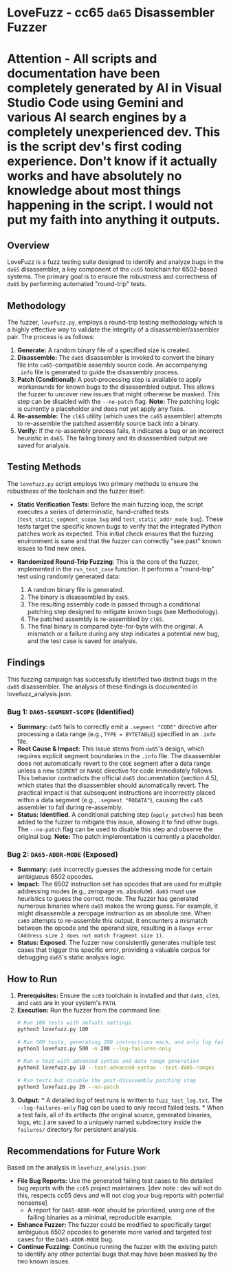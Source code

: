  # LoveFuzz - cc65 `da65` Disassembler Fuzzer

 # Attention - All scripts and documentation have been completely generated by AI in Visual Studio Code using Gemini and various AI search engines by a completely unexperienced dev. This is the script dev's first coding experience. Don't know if it actually works and have absolutely no knowledge about most things happening in the script. I would not put my faith into anything it outputs.

 ## Overview
 
LoveFuzz is a fuzz testing suite designed to identify and analyze bugs in the `da65` disassembler, a key component of the `cc65` toolchain for 6502-based systems. The primary goal is to ensure the robustness and correctness of `da65` by performing automated "round-trip" tests.
 
 ## Methodology
 
 The fuzzer, `lovefuzz.py`, employs a round-trip testing methodology which is a highly effective way to validate the integrity of a disassembler/assembler pair. The process is as follows:
 
 1.  **Generate:** A random binary file of a specified size is created.
 2.  **Disassemble:** The `da65` disassembler is invoked to convert the binary file into `ca65`-compatible assembly source code. An accompanying `.info` file is generated to guide the disassembly process.
 3.  **Patch (Conditional):** A post-processing step is available to apply workarounds for known bugs to the disassembled output. This allows the fuzzer to uncover new issues that might otherwise be masked. This step can be disabled with the `--no-patch` flag. **Note:** The patching logic is currently a placeholder and does not yet apply any fixes.
 4.  **Re-assemble:** The `cl65` utility (which uses the `ca65` assembler) attempts to re-assemble the patched assembly source back into a binary.
 5.  **Verify:** If the re-assembly process fails, it indicates a bug or an incorrect heuristic in `da65`. The failing binary and its disassembled output are saved for analysis.
 
## Testing Methods

The `lovefuzz.py` script employs two primary methods to ensure the robustness of the toolchain and the fuzzer itself:

*   **Static Verification Tests**: Before the main fuzzing loop, the script executes a series of deterministic, hand-crafted tests (`test_static_segment_scope_bug` and `test_static_addr_mode_bug`). These tests target the specific known bugs to verify that the integrated Python patches work as expected. This initial check ensures that the fuzzing environment is sane and that the fuzzer can correctly "see past" known issues to find new ones.

*   **Randomized Round-Trip Fuzzing**: This is the core of the fuzzer, implemented in the `run_test_case` function. It performs a "round-trip" test using randomly generated data:
    1.  A random binary file is generated.
    2.  The binary is disassembled by `da65`.
    3.  The resulting assembly code is passed through a conditional patching step designed to mitigate known bugs (see Methodology).
    4.  The patched assembly is re-assembled by `cl65`.
    5.  The final binary is compared byte-for-byte with the original. A mismatch or a failure during any step indicates a potential new bug, and the test case is saved for analysis.

 ## Findings
 
 This fuzzing campaign has successfully identified two distinct bugs in the `da65` disassembler. The analysis of these findings is documented in lovefuzz_analysis.json.
 
 ### Bug 1: `DA65-SEGMENT-SCOPE` (Identified)
 
 *   **Summary:** `da65` fails to correctly emit a `.segment "CODE"` directive after processing a data range (e.g., `TYPE = BYTETABLE`) specified in an `.info` file.
 *   **Root Cause & Impact:** This issue stems from `da65`'s design, which requires explicit segment boundaries in the `.info` file. The disassembler does not automatically revert to the `CODE` segment after a data range unless a new `SEGMENT` or `RANGE` directive for code immediately follows. This behavior contradicts the official `da65` documentation (section 4.5), which states that the disassembler should automatically revert. The practical impact is that subsequent instructions are incorrectly placed within a data segment (e.g., `.segment "RODATA"`), causing the `ca65` assembler to fail during re-assembly.
 *   **Status:** **Identified**. A conditional patching step (`apply_patches`) has been added to the fuzzer to mitigate this issue, allowing it to find other bugs. The `--no-patch` flag can be used to disable this step and observe the original bug. **Note:** The patch implementation is currently a placeholder.
 
 ### Bug 2: `DA65-ADDR-MODE` (Exposed)
 
 *   **Summary:** `da65` incorrectly guesses the addressing mode for certain ambiguous 6502 opcodes.
 *   **Impact:** The 6502 instruction set has opcodes that are used for multiple addressing modes (e.g., zeropage vs. absolute). `da65` must use heuristics to guess the correct mode. The fuzzer has generated numerous binaries where `da65` makes the wrong guess. For example, it might disassemble a zeropage instruction as an absolute one. When `ca65` attempts to re-assemble this output, it encounters a mismatch between the opcode and the operand size, resulting in a `Range error (Address size 2 does not match fragment size 1)`.
 *   **Status:** **Exposed**. The fuzzer now consistently generates multiple test cases that trigger this specific error, providing a valuable corpus for debugging `da65`'s static analysis logic.
 
 ## How to Run
 
 1.  **Prerequisites:** Ensure the `cc65` toolchain is installed and that `da65`, `cl65`, and `ca65` are in your system's `PATH`.
 2.  **Execution:** Run the fuzzer from the command line:
     ```bash
     # Run 100 tests with default settings
     python3 lovefuzz.py 100
 
     # Run 500 tests, generating 200 instructions each, and only log failures
     python3 lovefuzz.py 500 -n 200 --log-failures-only
 
     # Run a test with advanced syntax and data range generation
     python3 lovefuzz.py 10 --test-advanced-syntax --test-da65-ranges
 
     # Run tests but disable the post-disassembly patching step
     python3 lovefuzz.py 20 --no-patch
     ```
 3.  **Output:**
    *   A detailed log of test runs is written to `fuzz_test_log.txt`. The `--log-failures-only` flag can be used to only record failed tests.
    *   When a test fails, all of its artifacts (the original source, generated binaries, logs, etc.) are saved to a uniquely named subdirectory inside the `failures/` directory for persistent analysis.
 
 ## Recommendations for Future Work
 
 Based on the analysis in `lovefuzz_analysis.json`:
 
 *   **File Bug Reports:** Use the generated failing test cases to file detailed bug reports with the `cc65` project maintainers. [dev note : dev will not do this, respects cc65 devs and will not clog your bug reports with potential nonsense]
     *   A report for `DA65-ADDR-MODE` should be prioritized, using one of the failing binaries as a minimal, reproducible example.
 *   **Enhance Fuzzer:** The fuzzer could be modified to specifically target ambiguous 6502 opcodes to generate more varied and targeted test cases for the `DA65-ADDR-MODE` bug.
 *   **Continue Fuzzing:** Continue running the fuzzer with the existing patch to identify any other potential bugs that may have been masked by the two known issues.
